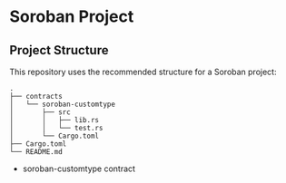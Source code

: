 # Soroban Project

## Project Structure

This repository uses the recommended structure for a Soroban project:
```text
.
├── contracts
│   └── soroban-customtype
│       ├── src
│       │   ├── lib.rs
│       │   └── test.rs
│       └── Cargo.toml
├── Cargo.toml
└── README.md
```

- soroban-customtype contract 